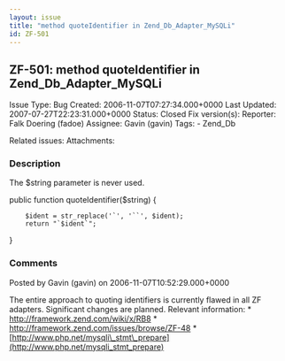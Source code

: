 ```yaml
---
layout: issue
title: "method quoteIdentifier in Zend_Db_Adapter_MySQLi"
id: ZF-501
---
```


ZF-501: method quoteIdentifier in Zend\_Db\_Adapter\_MySQLi
-----------------------------------------------------------

 Issue Type: Bug Created: 2006-11-07T07:27:34.000+0000 Last Updated: 2007-07-27T22:23:31.000+0000 Status: Closed Fix version(s): 
 Reporter:  Falk Doering (fadoe)  Assignee:  Gavin (gavin)  Tags: - Zend\_Db
 
 Related issues: 
 Attachments: 
### Description

The $string parameter is never used.

public function quoteIdentifier($string) {

 
        $ident = str_replace('`', '``', $ident);
        return "`$ident`";


}

 

 

### Comments

Posted by Gavin (gavin) on 2006-11-07T10:52:29.000+0000

The entire approach to quoting identifiers is currently flawed in all ZF adapters. Significant changes are planned. Relevant information: \* <http://framework.zend.com/wiki/x/RB8> \* <http://framework.zend.com/issues/browse/ZF-48> \* [http://www.php.net/mysqli\_stmt\_prepare](http://www.php.net/mysqli_stmt_prepare)

 

 